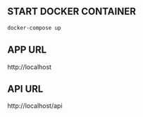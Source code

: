 ## START DOCKER CONTAINER

```sh
docker-compose up
```

## APP URL

http://localhost

## API URL

http://localhost/api
